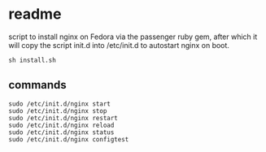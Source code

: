 # readme

script to install nginx on Fedora via the passenger ruby gem,
after which it will copy the script init.d into /etc/init.d
to autostart nginx on boot.

    sh install.sh

## commands

    sudo /etc/init.d/nginx start
    sudo /etc/init.d/nginx stop
    sudo /etc/init.d/nginx restart
    sudo /etc/init.d/nginx reload
    sudo /etc/init.d/nginx status
    sudo /etc/init.d/nginx configtest

